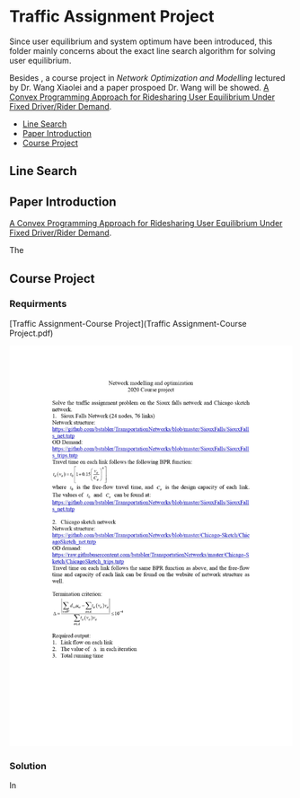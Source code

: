 # Traffic Assignment Project

Since user equilibrium and system optimum have been introduced, this folder mainly concerns about the exact line search algorithm for solving user equilibrium.  

Besides , a course project in *Network Optimization and Modelling* lectured by Dr. Wang Xiaolei and a paper prospoed Dr. Wang will be showed. [A Convex Programming Approach for Ridesharing User Equilibrium Under Fixed Driver/Rider Demand](https://papers.ssrn.com/sol3/papers.cfm?abstract_id=3589442).

- [Line Search](#line-search)
- [Paper Introduction](#paper-introduction)
- [Course Project](#course-project)

## Line Search





## Paper Introduction

[A Convex Programming Approach for Ridesharing User Equilibrium Under Fixed Driver/Rider Demand](https://papers.ssrn.com/sol3/papers.cfm?abstract_id=3589442). 

The 





## Course Project

### Requirments

[Traffic Assignment-Course Project](Traffic Assignment-Course Project.pdf)

![image-20201204154550373](img/image-20201204154550373.png)

### Solution

In 